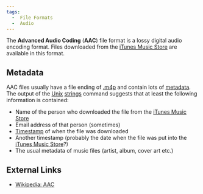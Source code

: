 ```yaml
---
tags:
  -  File Formats
  -  Audio
---
```

The **Advanced Audio Coding** (**AAC**) file format is a lossy digital
audio encoding format. Files downloaded from the [iTunes Music
Store](itunes_music_store.md) are available in this format.

## Metadata

AAC files usually have a file ending of [.m4p](m4p.md) and
contain lots of [metadata](metadata.md). The output of the
[Unix](unix.md) [strings](strings.md) command suggests
that at least the following information is contained:

- Name of the person who downloaded the file from the [iTunes Music
  Store](itunes_music_store.md)
- Email address of that person (sometimes)
- [Timestamp](timestamp.md) of when the file was downloaded
- Another timestamp (probably the date when the file was put into the
  [iTunes Music Store](itunes_music_store.md)?)
- The usual metadata of music files (artist, album, cover art etc.)

## External Links

- [Wikipedia: AAC](https://en.wikipedia.org/wiki/Advanced_Audio_Coding)

